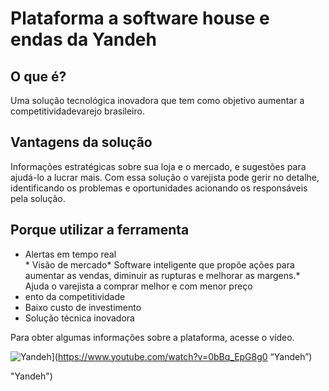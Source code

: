 <h1 id="taforma-ivendas-da-yandeh">Plataforma a software house e endas da Yandeh</h1>
<h2 id="o-que-é">O que é?</h2>
<p>Uma solução tecnológica inovadora que tem como objetivo aumentar a competitividadevarejo brasileiro.</p>
<h2 id="vantagens-da-solução">Vantagens da solução</h2>
<p>
Informações estratégicas sobre sua loja e o mercado, e sugestões para ajudá-lo a lucrar mais. Com essa solução o varejista pode gerir no detalhe, identificando os problemas e oportunidades acionando os responsáveis pela solução.</p>
<h2 id="poretilaraerramea">Porque utilizar a ferramenta</h2>
<ul>
<li>Alertas em tempo real</li>
* Visão de mercado* Software inteligente que propõe ações para aumentar as vendas, diminuir as rupturas e melhorar as margens.* Ajuda o varejista a comprar melhor e com menor preço
<li>ento da competitividade</li>
<li>Baixo custo de investimento</li>
<li>Solução técnica inovadora</li>
</ul>
<p>Para obter algumas informações sobre a plataforma, acesse o vídeo.
</p><p><img src="
![Yandeh](https://i.imgur.com/OI5Y2Ay.png" alt="Yandeh">](<a href=")](https://www.youtube.com/watch?v=0bBq_EpG8g0">https://www.youtube.com/watch?v=0bBq_EpG8g0</a> “Yandeh”)</p> "Yandeh")

<!--stackedit_data:
eyJoaXN0b3J5IjpbMzEzMjEwMzY3XX0=
-->